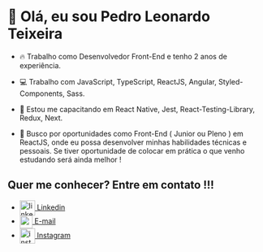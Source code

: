 # 👋 Olá, eu sou Pedro Leonardo Teixeira

- 🔥 Trabalho como Desenvolvedor Front-End e tenho 2 anos de experiência.

- 💻 Trabalho com JavaScript, TypeScript, ReactJS, Angular, Styled-Components, Sass.

- 💭 Estou me capacitando em React Native, Jest, React-Testing-Library, Redux, Next.

- 👀 Busco por oportunidades como Front-End ( Junior ou Pleno ) em ReactJS, onde eu possa desenvolver minhas habilidades técnicas e pessoais. Se tiver oportunidade de colocar em prática o que venho estudando será ainda melhor !

## Quer me conhecer? Entre em contato !!!

- <a href="https://www.linkedin.com/in/pedro-teixeira-dev/" target="_blank">
    <img align="center" src="https://img.icons8.com/nolan/344/linkedin-circled.png" style="width: 30px; height: 30px" alt="linkedin"/>
    Linkedin
  </a>

- <a href="mailto:pedrolts16+github@gmail.com" target="_blank">
    <img align="center" src="https://img.icons8.com/color/2x/gmail.png" style="width: 25px; height: 25px" alt="youtube"/>
    E-mail
  </a>

- <a href="https://instagram.com/pedrolts16" target="_blank">
    <img align="center" src="https://img.icons8.com/color/2x/instagram-new.png" style="width: 30px; height: 30px" alt="instagram"/>
    Instagram
  </a>


